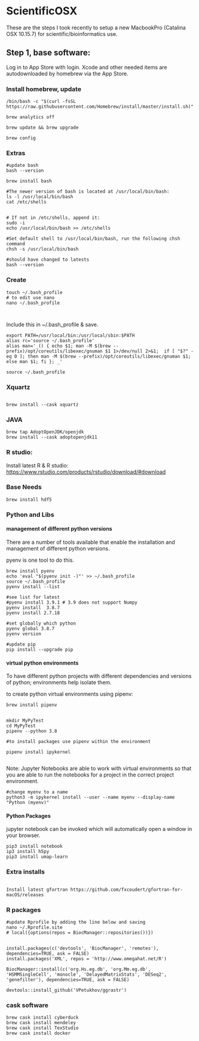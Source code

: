 # ScientificOSX

These are the steps I took recently to setup a new MacbookPro (Catalina OSX 10.15.7) for scientific/bioinformatics use.

## Step 1, base software:

Log in to App Store with login. Xcode and other needed items are autodownloaded by homebrew via the App Store.


### Install homebrew, update

```{bash }
/bin/bash -c "$(curl -fsSL https://raw.githubusercontent.com/Homebrew/install/master/install.sh)"

brew analytics off

brew update && brew upgrade

brew config

```

### Extras

```{bash }
#update bash
bash --version

brew install bash

#The newer version of bash is located at /usr/local/bin/bash:
ls -l /usr/local/bin/bash
cat /etc/shells


# If not in /etc/shells, append it:
sudo -i
echo /usr/local/bin/bash >> /etc/shells

#Set default shell to /usr/local/bin/bash, run the following chsh command
chsh -s /usr/local/bin/bash

#should have changed to latests
bash --version

```

### Create 

```{bash }
touch ~/.bash_profile
# to edit use nano 
nano ~/.bash_profile



```
Include this in ~/.bash_profile & save. 

```{bash }
export PATH=/usr/local/bin:/usr/local/sbin:$PATH
alias rc='source ~/.bash_profile'
alias man='_() { echo $1; man -M $(brew --prefix)/opt/coreutils/libexec/gnuman $1 1>/dev/null 2>&1;  if [ "$?" -eq 0 ]; then man -M $(brew --prefix)/opt/coreutils/libexec/gnuman $1; else man $1; fi }; _'

```

```{bash }
source ~/.bash_profile
```

### Xquartz

```{bash }

brew install --cask xquartz

```

### JAVA

```{bash }
brew tap AdoptOpenJDK/openjdk
brew install --cask adoptopenjdk11

```

### R studio:

Install latest R & R studio: https://www.rstudio.com/products/rstudio/download/#download

### Base Needs

```{bash}
brew install hdf5

```

### Python and Libs

#### management of different python versions

There are a number of tools available that enable the installation and management of different python versions.

pyenv is one tool to do this.

```{bash }
brew install pyenv
echo 'eval "$(pyenv init -)"' >> ~/.bash_profile
source ~/.bash_profile
pyenv install --list

#see list for latest
#pyenv install 3.9.1 # 3.9 does not support Numpy
pyenv install  3.8.7
pyenv install 2.7.18

#set globally which python
pyenv global 3.8.7
pyenv version

#update pip
pip install --upgrade pip

```
#### virtual python environments 

To have different python projects with different dependencies and versions of python; environments help isolate them.

to create python virtual environments using pipenv:

```{bash }
brew install pipenv


mkdir MyPyTest
cd MyPyTest
pipenv --python 3.8

#to install packages use pipenv within the environment

pipenv install ipykernel


```
Note: Jupyter Notebooks are able to work with virtual environments so that you are able to run the notebooks for a project in the correct project environment.

```{bash}
#change myenv to a name
python3 -m ipykernel install --user --name myenv --display-name "Python (myenv)"
```

#### Python Packages

jupyter notebook can be invoked which will automatically open a window in your browser.


```{bash }
pip3 install notebook
ip3 install h5py
pip3 install umap-learn

```



### Extra installs

```{bash }

Install latest gfortran https://github.com/fxcoudert/gfortran-for-macOS/releases

```

### R packages 

```{bash}
#update Rprofile by adding the line below and saving
nano ~/.Rprofile.site
# local({options(repos = BiocManager::repositories())})

```



```{r}

install.packages(c('devtools', 'BiocManager', 'remotes'), dependencies=TRUE, ask = FALSE)
install.packages('XML', repos = 'http://www.omegahat.net/R')

BiocManager::install(c('org.Hs.eg.db', 'org.Mm.eg.db', 'HSMMSingleCell', 'monocle', 'DelayedMatrixStats', 'DESeq2', 'genefilter'), dependencies=TRUE, ask = FALSE)

devtools::install_github('VPetukhov/ggrastr')

```

### cask software

```{bash]
brew cask install cyberduck
brew cask install mendeley
brew cask install TexStudio
brew cask install docker

```



